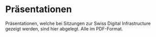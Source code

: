 # Präsentationen
Präsentationen, welche bei Sitzungen zur Swiss Digital Infrastructure gezeigt werden, sind hier abgelegt.
Alle im PDF-Format.
